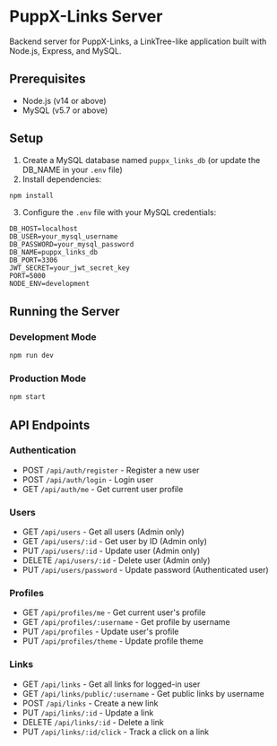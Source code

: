 # PuppX-Links Server

Backend server for PuppX-Links, a LinkTree-like application built with Node.js, Express, and MySQL.

## Prerequisites

- Node.js (v14 or above)
- MySQL (v5.7 or above)

## Setup

1. Create a MySQL database named `puppx_links_db` (or update the DB_NAME in your `.env` file)
2. Install dependencies:

```bash
npm install
```

3. Configure the `.env` file with your MySQL credentials:

```
DB_HOST=localhost
DB_USER=your_mysql_username
DB_PASSWORD=your_mysql_password
DB_NAME=puppx_links_db
DB_PORT=3306
JWT_SECRET=your_jwt_secret_key
PORT=5000
NODE_ENV=development
```

## Running the Server

### Development Mode

```bash
npm run dev
```

### Production Mode

```bash
npm start
```

## API Endpoints

### Authentication
- POST `/api/auth/register` - Register a new user
- POST `/api/auth/login` - Login user
- GET `/api/auth/me` - Get current user profile

### Users
- GET `/api/users` - Get all users (Admin only)
- GET `/api/users/:id` - Get user by ID (Admin only)
- PUT `/api/users/:id` - Update user (Admin only)
- DELETE `/api/users/:id` - Delete user (Admin only)
- PUT `/api/users/password` - Update password (Authenticated user)

### Profiles
- GET `/api/profiles/me` - Get current user's profile
- GET `/api/profiles/:username` - Get profile by username
- PUT `/api/profiles` - Update user's profile
- PUT `/api/profiles/theme` - Update profile theme

### Links
- GET `/api/links` - Get all links for logged-in user
- GET `/api/links/public/:username` - Get public links by username
- POST `/api/links` - Create a new link
- PUT `/api/links/:id` - Update a link
- DELETE `/api/links/:id` - Delete a link
- PUT `/api/links/:id/click` - Track a click on a link
